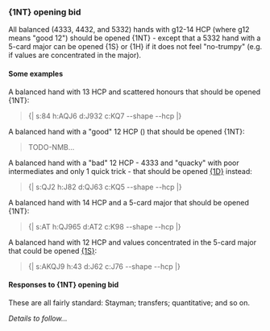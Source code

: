 ### <a name="1NT_opening_bid"> {1NT} opening bid

All balanced (4333, 4432, and 5332) hands with g12-14 HCP (where g12 means "good 12") should be opened {1NT} - except that a 5332 hand with a 5-card major can be opened {1S} or {1H} if it does not feel "no-trumpy" (e.g. if values are concentrated in the major).

#### Some examples

A balanced hand with 13 HCP and scattered honours that should be opened {1NT}:

> {| s:84 h:AQJ6 d:J932 c:KQ7 --shape --hcp |}

A balanced hand with a "good" 12 HCP () that should be opened {1NT}:

> TODO-NMB...

A balanced hand with a "bad" 12 HCP - 4333 and "quacky" with poor intermediates and only 1 quick trick - that should be opened <a href="#1D_opening_bid">{1D}</a> instead:

> {| s:QJ2 h:J82 d:QJ63 c:KQ5 --shape --hcp |}

A balanced hand with 14 HCP and a 5-card major that should be opened {1NT}:

> {| s:AT h:QJ965 d:AT2 c:K98 --shape --hcp |}

A balanced hand with 12 HCP and values concentrated in the 5-card major that could be opened <a href="#1S_opening_bid">{1S}</a>:

> {| s:AKQJ9 h:43 d:J62 c:J76 --shape --hcp |}






#### <a name="Responses_to_1NT_opening bid"> Responses to {1NT} opening bid

These are all fairly standard: Stayman; transfers; quantitative; and so on.

_Details to follow..._
